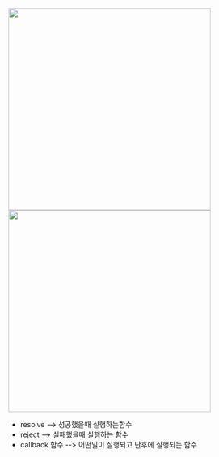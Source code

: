 <img src="https://understanding963852.github.io/img/promise1.png" style="width:400px">

<img src="https://understanding963852.github.io/img/promise2.png" style="width:400px">

* resolve --> 성공했을때 실행하는함수
* reject --> 실패했을때 실행하는 함수
* callback 함수  --> 어떤일이 실행되고 난후에 실행되는 함수
